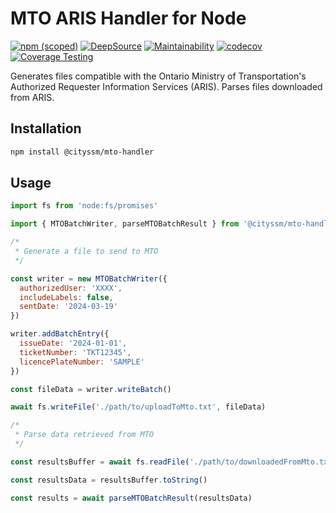 # MTO ARIS Handler for Node

[![npm (scoped)](https://img.shields.io/npm/v/%40cityssm/mto-handler)](https://www.npmjs.com/package/@cityssm/mto-handler)
[![DeepSource](https://app.deepsource.com/gh/cityssm/node-mto-handler.svg/?label=active+issues&show_trend=true&token=O09g-wYWZGGLdd8N8HU7xNww)](https://app.deepsource.com/gh/cityssm/node-mto-handler/)
[![Maintainability](https://api.codeclimate.com/v1/badges/578e93a932f9a1304734/maintainability)](https://codeclimate.com/github/cityssm/node-mto-handler/maintainability)
[![codecov](https://codecov.io/gh/cityssm/node-mto-handler/graph/badge.svg?token=H4CNROXCE6)](https://codecov.io/gh/cityssm/node-mto-handler)
[![Coverage Testing](https://github.com/cityssm/node-mto-handler/actions/workflows/coverage.yml/badge.svg)](https://github.com/cityssm/node-mto-handler/actions/workflows/coverage.yml)

Generates files compatible with the Ontario Ministry of Transportation's
Authorized Requester Information Services (ARIS).
Parses files downloaded from ARIS.

## Installation

```sh
npm install @cityssm/mto-handler
```

## Usage

```javascript
import fs from 'node:fs/promises'

import { MTOBatchWriter, parseMTOBatchResult } from '@cityssm/mto-handler'

/*
 * Generate a file to send to MTO
 */

const writer = new MTOBatchWriter({
  authorizedUser: 'XXXX',
  includeLabels: false,
  sentDate: '2024-03-19'
})

writer.addBatchEntry({
  issueDate: '2024-01-01',
  ticketNumber: 'TKT12345',
  licencePlateNumber: 'SAMPLE'
})

const fileData = writer.writeBatch()

await fs.writeFile('./path/to/uploadToMto.txt', fileData)

/*
 * Parse data retrieved from MTO
 */

const resultsBuffer = await fs.readFile('./path/to/downloadedFromMto.txt')

const resultsData = resultsBuffer.toString()

const results = await parseMTOBatchResult(resultsData)
```
